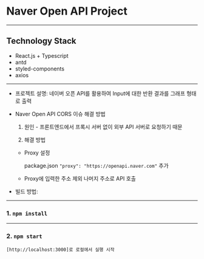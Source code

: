 # Naver Open API Project

---

## Technology Stack

- React.js + Typescript
- antd
- styled-components
- axios

---


- 프로젝트 설명: 네이버 오픈 API를 활용하여 Input에 대한 반환 결과를 그래프 형태로 출력

- Naver Open API CORS 이슈 해결 방법

  1. 원인 - 프론트엔드에서 프록시 서버 없이 외부 API 서버로 요청하기 때문


  2. 해결 방법


  - Proxy 설정

    package.json
    `"proxy": "https://openapi.naver.com"` 추가


  - Proxy에 입력한 주소 제외 나머지 주소로 API 호출


- 빌드 방법:

---

### 1. `npm install`

---

### 2. `npm start`

    [http://localhost:3000]로 로컬에서 실행 시작
